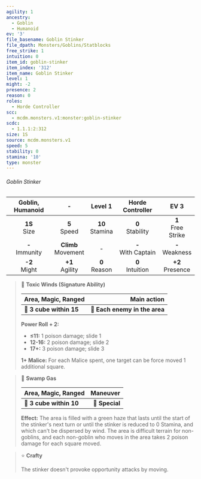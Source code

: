 ```yaml
---
agility: 1
ancestry:
  - Goblin
  - Humanoid
ev: '3'
file_basename: Goblin Stinker
file_dpath: Monsters/Goblins/Statblocks
free_strike: 1
intuition: 0
item_id: goblin-stinker
item_index: '312'
item_name: Goblin Stinker
level: 1
might: -2
presence: 2
reason: 0
roles:
  - Horde Controller
scc:
  - mcdm.monsters.v1:monster:goblin-stinker
scdc:
  - 1.1.1:2:312
size: 1S
source: mcdm.monsters.v1
speed: 5
stability: 0
stamina: '10'
type: monster
---
```


###### Goblin Stinker

|  Goblin, Humanoid   |            -            |       Level 1       |    Horde Controller     |          EV 3          |
| :-----------------: | :---------------------: | :-----------------: | :---------------------: | :--------------------: |
|  **1S**<br/> Size   |    **5**<br/> Speed     | **10**<br/> Stamina |  **0**<br/> Stability   | **1**<br/> Free Strike |
| **-**<br/> Immunity | **Climb**<br/> Movement |          -          | **-**<br/> With Captain |  **-**<br/> Weakness   |
|  **-2**<br/> Might  |   **+1**<br/> Agility   |  **0**<br/> Reason  |  **0**<br/> Intuition   |  **+2**<br/> Presence  |

<!-- -->
> 🔳 **Toxic Winds (Signature Ability)**
>
> | **Area, Magic, Ranged** |               **Main action** |
> | ----------------------- | ----------------------------: |
> | **📏 3 cube within 15** | **🎯 Each enemy in the area** |
>
> **Power Roll + 2:**
>
> - **≤11:** 1 poison damage; slide 1
> - **12-16:** 2 poison damage; slide 2
> - **17+:** 3 poison damage; slide 3
>
> **1+ Malice:** For each Malice spent, one target can be force moved 1 additional square.

<!-- -->
> 🔳 **Swamp Gas**
>
> | **Area, Magic, Ranged** |   **Maneuver** |
> | ----------------------- | -------------: |
> | **📏 3 cube within 10** | **🎯 Special** |
>
> **Effect:** The area is filled with a green haze that lasts until the start of the stinker's next turn or until the stinker is reduced to 0 Stamina, and which can't be dispersed by wind. The area is difficult terrain for non-goblins, and each non-goblin who moves in the area takes 2 poison damage for each square moved.

<!-- -->
> ⭐️ **Crafty**
>
> The stinker doesn't provoke opportunity attacks by moving.
